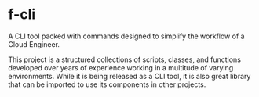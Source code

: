 # f-cli

A CLI tool packed with commands designed to simplify the workflow of a Cloud Engineer.

This project is a structured collections of scripts, classes, and functions developed over years of experience working in a multitude of varying environments. While it is being released as a CLI tool, it is also great library that can be imported to use its components in other projects.
